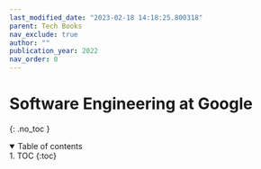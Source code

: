 ```yaml
---
last_modified_date: "2023-02-18 14:18:25.800318"
parent: Tech Books
nav_exclude: true
author: ""
publication_year: 2022
nav_order: 0
---
```


# Software Engineering at Google
{: .no_toc }


<details open markdown="block">
  <summary>
    Table of contents
  </summary>
1. TOC
{:toc}
</details>

